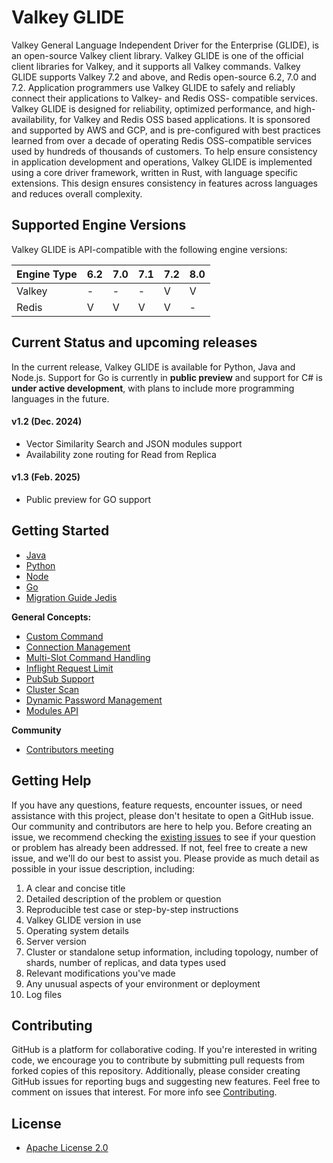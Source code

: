 # Valkey GLIDE
Valkey General Language Independent Driver for the Enterprise (GLIDE), is an open-source Valkey client library. Valkey GLIDE is one of the official client libraries for Valkey, and it supports all Valkey commands. Valkey GLIDE supports Valkey 7.2 and above, and Redis open-source 6.2, 7.0 and 7.2. Application programmers use Valkey GLIDE to safely and reliably connect their applications to Valkey- and Redis OSS- compatible services. Valkey GLIDE is designed for reliability, optimized performance, and high-availability, for Valkey and Redis OSS based applications. It is sponsored and supported by AWS and GCP, and is pre-configured with best practices learned from over a decade of operating Redis OSS-compatible services used by hundreds of thousands of customers. To help ensure consistency in application development and operations, Valkey GLIDE is implemented using a core driver framework, written in Rust, with language specific extensions. This design ensures consistency in features across languages and reduces overall complexity.

## Supported Engine Versions
Valkey GLIDE is API-compatible with the following engine versions:

| Engine Type           |  6.2  |  7.0  |  7.1  |  7.2  |  8.0  |
|-----------------------|-------|-------|-------|-------|-------|
| Valkey                |   -   |   -   |   -   |   V   |   V   |
| Redis                 |   V   |   V   |   V   |   V   |   -   |

## Current Status and upcoming releases
In the current release, Valkey GLIDE is available for Python, Java and Node.js. Support for Go is currently in **public preview** and support for C# is **under active development**, with plans to include more programming languages in the future.

#### v1.2 (Dec. 2024)
- Vector Similarity Search and JSON modules support
- Availability zone routing for Read from Replica

#### v1.3 (Feb. 2025)
- Public preview for GO support

## Getting Started

- [Java](./java/README.md)
- [Python](./python/README.md)
- [Node](./node/README.md)
- [Go](./go/README.md)
- [Migration Guide Jedis](https://github.com/valkey-io/valkey-glide/wiki/Migration-Guide-Jedis)

**General Concepts:**
- [Custom Command](https://github.com/valkey-io/valkey-glide/wiki/General-Concepts#custom-command)
- [Connection Management](https://github.com/valkey-io/valkey-glide/wiki/General-Concepts#connection-management)
- [Multi-Slot Command Handling](https://github.com/valkey-io/valkey-glide/wiki/General-Concepts#multi-slot-command-handling)
- [Inflight Request Limit](https://github.com/valkey-io/valkey-glide/wiki/General-Concepts#inflight-request-limit)
- [PubSub Support](https://github.com/valkey-io/valkey-glide/wiki/General-Concepts#pubsub-support)
- [Cluster Scan](https://github.com/valkey-io/valkey-glide/wiki/General-Concepts#cluster-scan)
- [Dynamic Password Management](https://github.com/valkey-io/valkey-glide/wiki/General-Concepts#dynamic-password-management)
- [Modules API](https://github.com/valkey-io/valkey-glide/wiki/General-Concepts#modules-api)

**Community**
- [Contributors meeting](https://github.com/valkey-io/valkey-glide/wiki/Contributors-meeting)

## Getting Help
If you have any questions, feature requests, encounter issues, or need assistance with this project, please don't hesitate to open a GitHub issue. Our community and contributors are here to help you. Before creating an issue, we recommend checking the [existing issues](https://github.com/valkey-io/valkey-glide/issues) to see if your question or problem has already been addressed. If not, feel free to create a new issue, and we'll do our best to assist you. Please provide as much detail as possible in your issue description, including:

1. A clear and concise title
2. Detailed description of the problem or question
3. Reproducible test case or step-by-step instructions
4. Valkey GLIDE version in use
5. Operating system details
6. Server version
7. Cluster or standalone setup information, including topology, number of shards, number of replicas, and data types used
8. Relevant modifications you've made
9. Any unusual aspects of your environment or deployment
10. Log files

## Contributing

GitHub is a platform for collaborative coding. If you're interested in writing code, we encourage you to contribute by submitting pull requests from forked copies of this repository. Additionally, please consider creating GitHub issues for reporting bugs and suggesting new features. Feel free to comment on issues that interest. For more info see [Contributing](./CONTRIBUTING.md).

## License
* [Apache License 2.0](./LICENSE)
